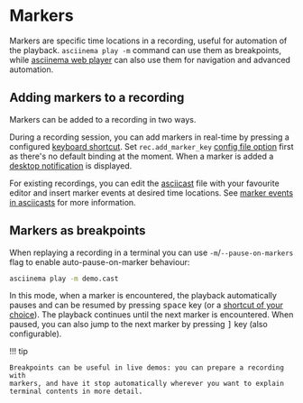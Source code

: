 # Markers

Markers are specific time locations in a recording, useful for automation of
the playback. `asciinema play -m` command can use them as breakpoints, while
[asciinema web player](../player/index.md) can also use them for navigation and
advanced automation.

## Adding markers to a recording

Markers can be added to a recording in two ways.

During a recording session, you can add markers in real-time by pressing a
configured [keyboard shortcut](shortcuts.md). Set `rec.add_marker_key` [config
file option](configuration/index.md) first as there's no default binding at the
moment. When a marker is added a [desktop
notification](desktop-notifications.md) is displayed.

For existing recordings, you can edit the [asciicast](../asciicast/v2.md) file
with your favourite editor and insert marker events at desired time locations.
See [marker events in asciicasts](../asciicast/v2.md#m-marker) for more
information.

## Markers as breakpoints

When replaying a recording in a terminal you can use `-m`/`--pause-on-markers`
flag to enable auto-pause-on-marker behaviour:

```sh
asciinema play -m demo.cast
```

In this mode, when a marker is encountered, the playback automatically pauses
and can be resumed by pressing <kbd>space</kbd> key (or a [shortcut of your
choice](shortcuts.md#playback-shortcuts)). The playback continues until the next
marker is encountered. When paused, you can also jump to the next marker by
pressing <kbd>]</kbd> key (also configurable).

!!! tip

    Breakpoints can be useful in live demos: you can prepare a recording with
    markers, and have it stop automatically wherever you want to explain
    terminal contents in more detail.
